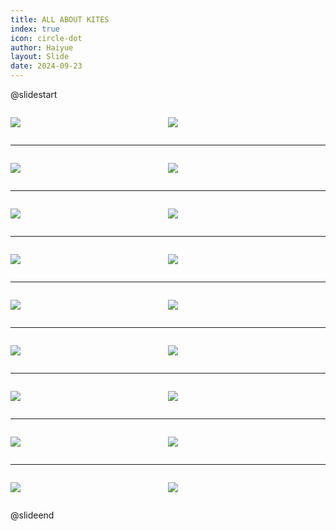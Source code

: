 ```yaml
---
title: ALL ABOUT KITES
index: true
icon: circle-dot
author: Haiyue
layout: Slide
date: 2024-09-23
---
```

 
@slidestart

<div style="display:flex">
<div style="flex:1">

![](/reading/english/Level-R/ALL%20ABOUT%20KITES/001.webp)
</div>
<div style="flex:1">

![](/reading/english/Level-R/ALL%20ABOUT%20KITES/002.webp)
</div>
</div>

---

<div style="display:flex">
<div style="flex:1">

![](/reading/english/Level-R/ALL%20ABOUT%20KITES/003.webp)
</div>
<div style="flex:1">

![](/reading/english/Level-R/ALL%20ABOUT%20KITES/004.webp)
</div>
</div>

---

<div style="display:flex">
<div style="flex:1">

![](/reading/english/Level-R/ALL%20ABOUT%20KITES/005.webp)
</div>
<div style="flex:1">

![](/reading/english/Level-R/ALL%20ABOUT%20KITES/006.webp)
</div>
</div>

---

<div style="display:flex">
<div style="flex:1">

![](/reading/english/Level-R/ALL%20ABOUT%20KITES/007.webp)
</div>
<div style="flex:1">

![](/reading/english/Level-R/ALL%20ABOUT%20KITES/008.webp)
</div>
</div>

---

<div style="display:flex">
<div style="flex:1">

![](/reading/english/Level-R/ALL%20ABOUT%20KITES/009.webp)
</div>
<div style="flex:1">

![](/reading/english/Level-R/ALL%20ABOUT%20KITES/010.webp)
</div>
</div>

---

<div style="display:flex">
<div style="flex:1">

![](/reading/english/Level-R/ALL%20ABOUT%20KITES/011.webp)
</div>
<div style="flex:1">

![](/reading/english/Level-R/ALL%20ABOUT%20KITES/012.webp)
</div>
</div>

---

<div style="display:flex">
<div style="flex:1">

![](/reading/english/Level-R/ALL%20ABOUT%20KITES/013.webp)
</div>
<div style="flex:1">

![](/reading/english/Level-R/ALL%20ABOUT%20KITES/014.webp)
</div>
</div>

---

<div style="display:flex">
<div style="flex:1">

![](/reading/english/Level-R/ALL%20ABOUT%20KITES/015.webp)
</div>
<div style="flex:1">

![](/reading/english/Level-R/ALL%20ABOUT%20KITES/016.webp)
</div>
</div>

---

<div style="display:flex">
<div style="flex:1">

![](/reading/english/Level-R/ALL%20ABOUT%20KITES/017.webp)
</div>
<div style="flex:1">

![](/reading/english/Level-R/ALL%20ABOUT%20KITES/018.webp)
</div>
</div>

@slideend